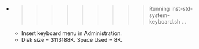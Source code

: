 * >>>>>>>>> Running inst-std-system-keyboard.sh ...
  * Insert keyboard menu in Administration.
  * Disk size = 3113188K. Space Used = 8K.
